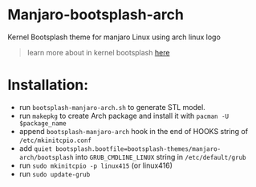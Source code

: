 # Manjaro-bootsplash-arch
Kernel Bootsplash theme for manjaro Linux using arch linux logo

> learn more about in kernel bootsplash [here](https://lists.freedesktop.org/archives/dri-devel/2017-December/160242.html)

# Installation:

- run `bootsplash-manjaro-arch.sh` to generate STL model.
- run `makepkg` to create Arch package and install it with `pacman -U $package_name`
- append `bootsplash-manjaro-arch` hook in the end of HOOKS string of `/etc/mkinitcpio.conf`
- add `quiet bootsplash.bootfile=bootsplash-themes/manjaro-arch/bootsplash` into `GRUB_CMDLINE_LINUX` string in `/etc/default/grub`
- run `sudo mkinitcpio -p linux415` (or linux416)
- run `sudo update-grub`
